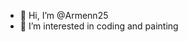 - 👋 Hi, I’m @Armenn25
- 👀 I’m interested in coding and painting

<!---
Armenn25/Armenn25 is a ✨ special ✨ repository because its `README.md` (this file) appears on your GitHub profile.
You can click the Preview link to take a look at your changes.
--->
